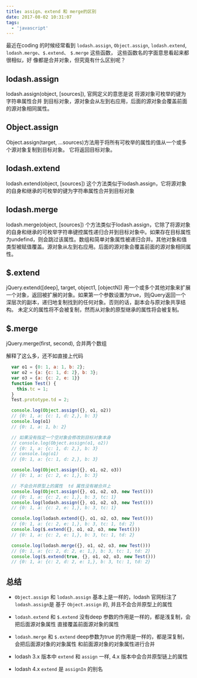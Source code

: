 ```yaml
---
title: assign、extend 和 merge的区别
date: 2017-08-02 10:31:07
tags:
  - 'javascript'
---
```


最近在coding 的时候经常看到 `lodash.assign`, `Object.assign`, `lodash.extend`,
`lodash.merge`、`$.extend`、 `$.merge` 这些函数， 这些函数名的字面意思看起来都很相似，好
像都是合并对象，但究竟有什么区别呢？

<!-- more -->

## lodash.assign
lodash.assign(object, [sources]), 官网定义的意思是说 将源对象可枚举的键为字符串属性合并
到目标对象，源对象会从左到右应用，后面的源对象会覆盖前面的源对象相同属性。

## Object.assign
Object.assign(target, ...sources)方法用于将所有可枚举的属性的值从一个或多个源对象复制到目标对象。
它将返回目标对象。

## lodash.extend
lodash.extend(object, [sources]) 这个方法类似于lodash.assign，它将源对象的自身和继承的可枚举的键为字符串属性合并到目标对象

## lodash.merge
lodash.merge(object, [sources]) 个方法类似于lodash.assign，它除了将源对象的自身和继承的可枚举字符串键控属性递归合并到目标对象中。如果存在目标属性为undefind，则会跳过该属性。数组和简单对象属性被递归合并。其他对象和值类型被赋值覆盖。源对象从左到右应用。后面的源对象会覆盖前面的源对象相同属性。

## $.extend
jQuery.extend([deep], target, object1, [objectN]) 用一个或多个其他对象来扩展一个对象，返回被扩展的对象。如果第一个参数设置为true，则jQuery返回一个深层次的副本，递归地复制找到的任何对象。否则的话，副本会与原对象共享结构。 未定义的属性将不会被复制，然而从对象的原型继承的属性将会被复制。

## $.merge
jQuery.merge(first, second), 合并两个数组

解释了这么多，还不如直接上代码

```js
  var o1 = {0: 1, a: 1, b: 2};
  var o2 = {a: {c: 1, d: 2}, b: 3};
  var o3 = {a: {c: 2, e: 1}}
  function Test() {
    this.tc = 1;
  }
  Test.prototype.td = 2;

  console.log(Object.assign({}, o1, o2))
  // {0: 1, a: {c: 1, d: 2,}, b: 3}
  console.log(o1)
  // {0: 1, a: 1, b: 2}

  // 如果没有指定一个空对象会修改到目标对象本身
  // console.log(Object.assign(o1, o2))
  // {0: 1, a: {c: 1, d: 2,}, b: 3}
  // console.log(o1)
  // {0: 1, a: {c: 1, d: 2,}, b: 3}

  console.log(Object.assign({}, o1, o2, o3))
  // {0: 1, a: {c: 2, e: 1,}, b: 3}

  // 不会合并原型上的属性  td 属性没有被合并上
  console.log(Object.assign({}, o1, o2, o3, new Test()))
  // {0: 1, a: {c: 2, e: 1,}, b: 3, tc: 1}
  console.log(lodash.assign({}, o1, o2, o3, new Test()))
  // {0: 1, a: {c: 2, e: 1,}, b: 3, tc: 1}

  console.log(lodash.extend({}, o1, o2, o3, new Test()))
  // {0: 1, a: {c: 2, e: 1,}, b: 3, tc: 1, td: 2}
  console.log($.extend({}, o1, o2, o3, new Test()))
  // {0: 1, a: {c: 2, e: 1,}, b: 3, tc: 1, td: 2}

  console.log(lodash.merge({}, o1, o2, o3, new Test()))
  // {0: 1, a: {c: 2, d: 2, e: 1,}, b: 3, tc: 1, td: 2}
  console.log($.extend(true, {}, o1, o2, o3, new Test()))
  // {0: 1, a: {c: 2, d: 2, e: 1,}, b: 3, tc: 1, td: 2}

```

## 总结

* `Object.assign` 和 `lodash.assign` 基本上是一样的，lodash 官网标注了 `lodash.assign`是
基于 `Object.assign` 的, 并且不会合并原型上的属性
* `lodash.extend` 和 `$.extend` 没有deep 参数的作用是一样的，都是浅复制，会把后面源对象属性
直接覆盖前面源对象的属性

* `lodash.merge` 和 `$.extend` deep参数为true 的作用是一样的，都是深复制，会把后面源对象的对象属性
和前面源对象的对象属性进行合并

* lodash 3.x 版本中 `extend` 和 `assign` 一样, 4.x 版本中会合并原型链上的属性

* lodash 4.x `extend` 是 `assignIn` 的别名
